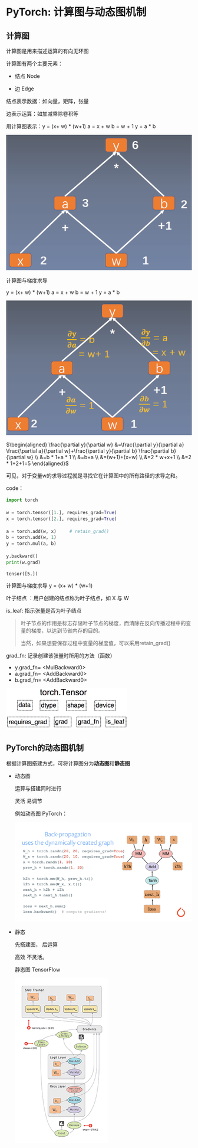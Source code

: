 # PyTorch: 计算图与动态图机制

## 计算图

计算图是用来描述运算的有向无环图

计算图有两个主要元素：

+ 结点 Node

+ 边 Edge

结点表示数据：如向量，矩阵，张量

边表示运算：如加减乘除卷积等

用计算图表示：y = (x+ w) * (w+1)
a = x + w
b = w + 1
y = a * b

![](https://raw.githubusercontent.com/timerring/picgo/master/picbed/image-20221007140501247.png)

计算图与梯度求导

y = (x+ w) * (w+1)
a = x + w
b = w + 1
y = a * b

![](https://raw.githubusercontent.com/timerring/picgo/master/picbed/image-20221007142316040.png)

$\begin{aligned}
\frac{\partial y}{\partial w} &=\frac{\partial y}{\partial a} \frac{\partial a}{\partial w}+\frac{\partial y}{\partial b} \frac{\partial b}{\partial w} \\
&=b * 1+a * 1 \\
&=b+a \\
&=(w+1)+(x+w) \\
&=2 * w+x+1 \\
&=2 * 1+2+1=5
\end{aligned}$

可见，对于变量w的求导过程就是寻找它在计算图中的所有路径的求导之和。

code：

```python
import torch

w = torch.tensor([1.], requires_grad=True)
x = torch.tensor([2.], requires_grad=True)

a = torch.add(w, x)     # retain_grad()
b = torch.add(w, 1)
y = torch.mul(a, b)

y.backward()
print(w.grad)
```

```
tensor([5.])
```

计算图与梯度求导
y = (x+ w) * (w+1)

叶子结点 ：用户创建的结点称为叶子结点，如 X 与 W

is_leaf:  指示张量是否为叶子结点

> 叶子节点的作用是标志存储叶子节点的梯度，而清除在反向传播过程中的变量的梯度，以达到节省内存的目的。
>
> 当然，如果想要保存过程中变量的梯度值，可以采用retain_grad()

grad_fn:  记录创建该张量时所用的方法（函数）

+ y.grad_fn= \<MulBackward0>
+ a.grad_fn= \<AddBackward0>
+ b.grad_fn= \<AddBackward0>

![](https://raw.githubusercontent.com/timerring/picgo/master/picbed/image-20221007142938198.png)

## PyTorch的动态图机制

根据计算图搭建方式，可将计算图分为**动态图**和**静态图**

+ 动态图

  运算与搭建同时进行

  灵活 易调节

  例如动态图 PyTorch：

  ![](https://raw.githubusercontent.com/timerring/picgo/master/picbed/image-20221007144304367.png)

+ 静态

  先搭建图， 后运算

  高效 不灵活。

  静态图 TensorFlow

  ![](https://raw.githubusercontent.com/timerring/picgo/master/picbed/image-20221007144319338.png)